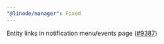 ```yaml
---
"@linode/manager": Fixed
---
```


Entity links in notification menu/events page ([#9387](https://github.com/linode/manager/pull/9387))
